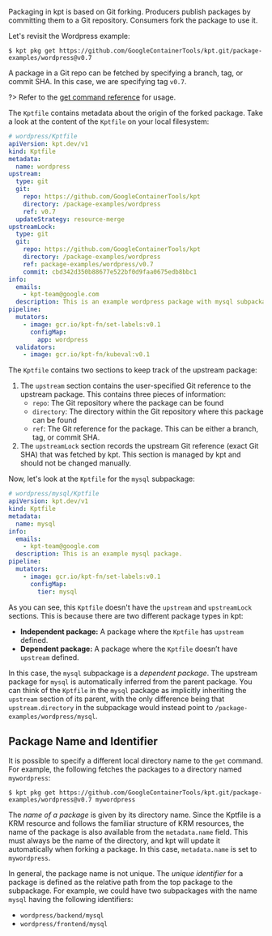 Packaging in kpt is based on Git forking. Producers publish packages by
committing them to a Git repository. Consumers fork the package to use it.

Let's revisit the Wordpress example:

```shell
$ kpt pkg get https://github.com/GoogleContainerTools/kpt.git/package-examples/wordpress@v0.7
```

A package in a Git repo can be fetched by specifying a branch, tag, or commit
SHA. In this case, we are specifying tag `v0.7`.

?> Refer to the [get command reference][get-doc] for usage.

The `Kptfile` contains metadata about the origin of the forked package. Take a
look at the content of the `Kptfile` on your local filesystem:

```yaml
# wordpress/Kptfile
apiVersion: kpt.dev/v1
kind: Kptfile
metadata:
  name: wordpress
upstream:
  type: git
  git:
    repo: https://github.com/GoogleContainerTools/kpt
    directory: /package-examples/wordpress
    ref: v0.7
  updateStrategy: resource-merge
upstreamLock:
  type: git
  git:
    repo: https://github.com/GoogleContainerTools/kpt
    directory: /package-examples/wordpress
    ref: package-examples/wordpress/v0.7
    commit: cbd342d350b88677e522bf0d9faa0675edb8bbc1
info:
  emails:
    - kpt-team@google.com
  description: This is an example wordpress package with mysql subpackage.
pipeline:
  mutators:
    - image: gcr.io/kpt-fn/set-labels:v0.1
      configMap:
        app: wordpress
  validators:
    - image: gcr.io/kpt-fn/kubeval:v0.1
```

The `Kptfile` contains two sections to keep track of the upstream package:

1. The `upstream` section contains the user-specified Git reference to the
   upstream package. This contains three pieces of information:
   - `repo`: The Git repository where the package can be found
   - `directory`: The directory within the Git repository where this package can
     be found
   - `ref`: The Git reference for the package. This can be either a branch, tag,
     or commit SHA.
2. The `upstreamLock` section records the upstream Git reference (exact Git SHA)
   that was fetched by kpt. This section is managed by kpt and should not be
   changed manually.

Now, let's look at the `Kptfile` for the `mysql` subpackage:

```yaml
# wordpress/mysql/Kptfile
apiVersion: kpt.dev/v1
kind: Kptfile
metadata:
  name: mysql
info:
  emails:
    - kpt-team@google.com
  description: This is an example mysql package.
pipeline:
  mutators:
    - image: gcr.io/kpt-fn/set-labels:v0.1
      configMap:
        tier: mysql
```

As you can see, this `Kptfile` doesn't have the `upstream` and `upstreamLock`
sections. This is because there are two different package types in kpt:

- **Independent package:** A package where the `Kptfile` has `upstream` defined.
- **Dependent package:** A package where the `Kptfile` doesn’t have `upstream`
  defined.

In this case, the `mysql` subpackage is a _dependent package_. The upstream
package for `mysql` is automatically inferred from the parent package. You can
think of the `Kptfile` in the `mysql` package as implicitly inheriting the
`upstream` section of its parent, with the only difference being that
`upstream.directory` in the subpackage would instead point to
`/package-examples/wordpress/mysql`.

## Package Name and Identifier

It is possible to specify a different local directory name to the `get` command.
For example, the following fetches the packages to a directory named
`mywordpress`:

```shell
$ kpt pkg get https://github.com/GoogleContainerTools/kpt.git/package-examples/wordpress@v0.7 mywordpress
```

The _name of a package_ is given by its directory name. Since the Kptfile is a
KRM resource and follows the familiar structure of KRM resources, the name of
the package is also available from the `metadata.name` field. This must always
be the name of the directory, and kpt will update it automatically when forking
a package. In this case, `metadata.name` is set to `mywordpress`.

In general, the package name is not unique. The _unique identifier_ for a
package is defined as the relative path from the top package to the subpackage.
For example, we could have two subpackages with the name `mysql` having the
following identifiers:

- `wordpress/backend/mysql`
- `wordpress/frontend/mysql`

[get-doc]: /reference/cli/pkg/get/
